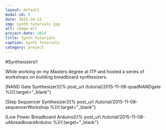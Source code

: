 ```yaml
---
layout: default
modal-id: 5
date: 2015-10-21
img: synth_tutorials.jpg
alt: image-alt
project-date: 2014
title: Synth Tutorials
caption: Synth Tutorials
category: project
---
```

#Synthesizers!!

While working on my Masters degree at ITP and hosted a series of workshops on building breadboard synthesizers. 

[NAND Gate Synthesizer]({% post_url /tutorial/2015-11-08-quadNANDgate %}){:target="_blank"}

[Step Sequencer Synthesizer]({% post_url /tutorial/2015-11-08-sequencerWorkshop %}){:target="_blank"}

[Low Power Breadboard Arduino]({% post_url /tutorial/2015-11-08-uAbreadboardArduino %}){:target="_blank"}


